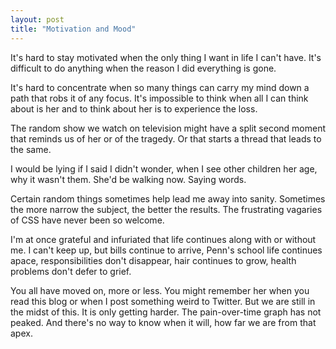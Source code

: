 ```yaml
---
layout: post
title: "Motivation and Mood"
---
```


It's hard to stay motivated when the only thing I want in life I can't have. It's difficult to do anything when the reason I did everything is gone. 

It's hard to concentrate when so many things can carry my mind down a path that robs it of any focus. It's impossible to think when all I can think about is her and to think about her is to experience the loss.

The random show we watch on television might have a split second moment that reminds us of her or of the tragedy. Or that starts a thread that leads to the same.

I would be lying if I said I didn't wonder, when I see other children her age, why it wasn't them. She'd be walking now. Saying words.

Certain random things sometimes help lead me away into sanity. Sometimes the more narrow the subject, the better the results. The frustrating vagaries of CSS have never been so welcome.

I'm at once grateful and infuriated that life continues along with or without me. I can't keep up, but bills continue to arrive, Penn's school life continues apace, responsibilities don't disappear, hair continues to grow, health problems don't defer to grief.

You all have moved on, more or less. You might remember her when you read this blog or when I post something weird to Twitter. But we are still in the midst of this. It is only getting harder. The pain-over-time graph has not peaked. And there's no way to know when it will, how far we are from that apex.
